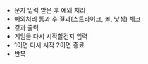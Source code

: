 - 문자 입력 받은 후 예외 처리
- 예외처리 통과 후 결과(스트라이크, 볼, 낫싱) 체크
- 결과 출력
- 게임을 다시 시작할건지 입력
- 1이면 다시 시작 2이면 종료
- 반복
